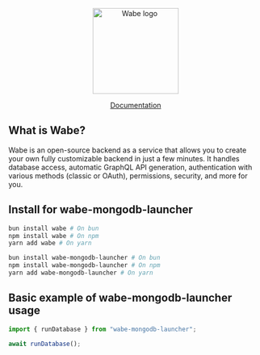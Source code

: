 <p align="center">
  <a href="https://palixir.github.io/wabe/"><img src="https://palixir.github.io/wabe//assets/logo.png" alt="Wabe logo" height=170></a>
</p>

<div align="center">
  <a href="https://palixir.github.io/wabe/">Documentation</a>
</div>

## What is Wabe?

Wabe is an open-source backend as a service that allows you to create your own fully customizable backend in just a few minutes. It handles database access, automatic GraphQL API generation, authentication with various methods (classic or OAuth), permissions, security, and more for you.

## Install for wabe-mongodb-launcher

```sh
bun install wabe # On bun
npm install wabe # On npm
yarn add wabe # On yarn

bun install wabe-mongodb-launcher # On bun
npm install wabe-mongodb-launcher # On npm
yarn add wabe-mongodb-launcher # On yarn
```

## Basic example of wabe-mongodb-launcher usage

```ts
import { runDatabase } from "wabe-mongodb-launcher";

await runDatabase();
```
